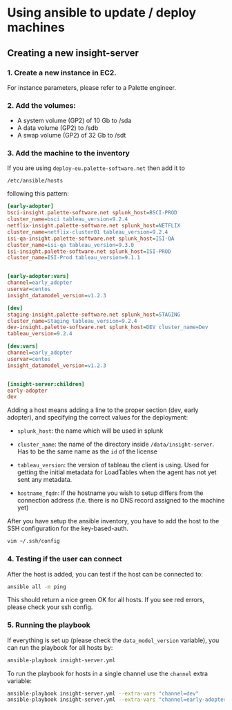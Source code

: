 # Using ansible to update / deploy machines


## Creating a new insight-server

### 1. Create a new instance in EC2.

For instance parameters, please refer to a Palette engineer.

### 2. Add the volumes:

- A system volume (GP2) of 10 Gb to /sda
- A data volume (GP2) to /sdb
- A swap volume (GP2)  of 32 Gb to /sdt

### 3. Add the machine to the inventory

If you are using `deploy-eu.palette-software.net` then add it to

```/etc/ansible/hosts```

following this pattern:

```ini
[early-adopter]
bsci-insight.palette-software.net splunk_host=BSCI-PROD
cluster_name=bsci tableau_version=9.2.4
netflix-insight.palette-software.net splunk_host=NETFLIX
cluster_name=netflix-cluster01 tableau_version=9.2.4
isi-qa-insight.palette-software.net splunk_host=ISI-QA
cluster_name=isi-qa tableau_version=9.3.0
isi-insight.palette-software.net splunk_host=ISI-PROD
cluster_name=ISI-Prod tableau_version=9.1.1


[early-adopter:vars]
channel=early_adopter
uservar=centos
insight_datamodel_version=v1.2.3

[dev]
staging-insight.palette-software.net splunk_host=STAGING
cluster_name=Staging tableau_version=9.2.4
dev-insight.palette-software.net splunk_host=DEV cluster_name=Dev
tableau_version=9.2.4

[dev:vars]
channel=early_adopter
uservar=centos
insight_datamodel_version=v1.2.3


[insight-server:children]
early-adopter
dev

```

Adding a host means adding a line to the proper section (dev, early
adopter), and specifying the correct values for the deployment:

- ```splunk_host```: the name which will be used in splunk

- ```cluster_name```: the name of the directory inside
  ```/data/insight-server```. Has to be the same name as the ```id``` of
the license

- ```tableau_version```: the version of tableau the client is using.
  Used for getting the initial metadata for LoadTables when the agent
  has not yet sent any metadata.

- ```hostname_fqdn```: If the hostname you wish to setup differs from
  the
  connection address (f.e. there is no DNS record assigned to the
  machine yet)


After you have setup the ansible inventory, you have to add the host to
the SSH configuration for the key-based-auth.

```bash
vim ~/.ssh/config
```

### 4. Testing if the user can connect

After the host is added, you can test if the host can be connected to:

```bash
ansible all -m ping
```

This should return a nice green OK for all hosts. If you see red errors,
please check your ssh config.


### 5. Running the playbook

If everything is set up (please check the ```data_model_version```
variable), you can run the playbook for all hosts by:

```bash
ansible-playbook insight-server.yml
```

To run the playbook for hosts in a single channel use the ```channel```
extra variable:

```bash
ansible-playbook insight-server.yml --extra-vars "channel=dev"
ansible-playbook insight-server.yml --extra-vars "channel=early-adopter"
```

